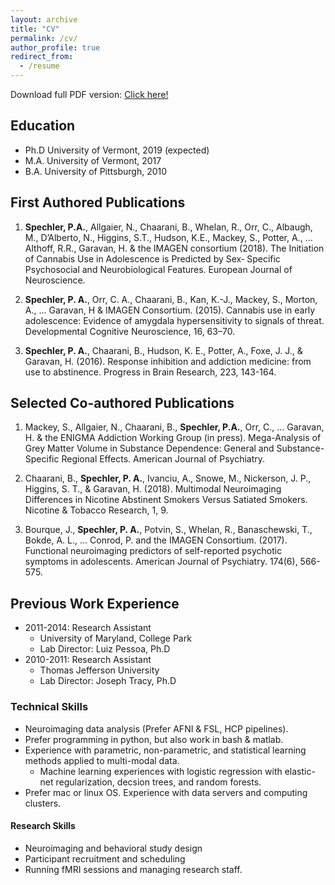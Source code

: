 ```yaml
---
layout: archive
title: "CV"
permalink: /cv/
author_profile: true
redirect_from:
  - /resume
---
```

Download full PDF version: <a href="https://philipspechler.github.io/files/Philip_Spechler_CV_October2018.pdf"> Click here!</a>

## Education
* Ph.D University of Vermont, 2019 (expected)
* M.A. University of Vermont, 2017
* B.A. University of Pittsburgh, 2010

## First Authored Publications
1. **Spechler, P.A.**, Allgaier, N., Chaarani, B., Whelan, R., Orr, C., Albaugh, M., D’Alberto, N., Higgins, S.T., Hudson, K.E., Mackey, 
S., Potter, A., ... Althoff, R.R., Garavan, H. & the IMAGEN consortium (2018). The Initiation of Cannabis Use in Adolescence is Predicted 
by Sex‐ Specific Psychosocial and Neurobiological Features. European Journal of Neuroscience.

2. **Spechler, P. A.**, Orr, C. A., Chaarani, B., Kan, K.-J., Mackey, S., Morton, A., ... Garavan, H & IMAGEN Consortium. (2015). Cannabis 
use in early adolescence: Evidence of amygdala hypersensitivity to signals of threat. Developmental Cognitive Neuroscience, 16, 63–70.

3. **Spechler, P. A.**, Chaarani, B., Hudson, K. E., Potter, A., Foxe, J. J., & Garavan, H. (2016). Response inhibition and addiction 
medicine: from use to abstinence. Progress in Brain Research, 223, 143-164.

## Selected Co-authored Publications
1. Mackey, S., Allgaier, N., Chaarani, B., **Spechler, P.A.**, Orr, C., ... Garavan, H. & the ENIGMA Addiction Working Group (in press). 
Mega-Analysis of Grey Matter Volume in Substance Dependence: General and Substance-Specific Regional Effects. American Journal of 
Psychiatry.

2. Chaarani, B., **Spechler, P. A.**, Ivanciu, A., Snowe, M., Nickerson, J. P., Higgins, S. T., & Garavan, H. (2018). Multimodal 
Neuroimaging Differences in Nicotine Abstinent Smokers Versus Satiated Smokers. Nicotine & Tobacco Research, 1, 9.

3. Bourque, J., **Spechler, P. A.**, Potvin, S., Whelan, R., Banaschewski, T., Bokde, A. L., ... Conrod, P. and the IMAGEN Consortium. 
(2017). Functional neuroimaging predictors of self-reported psychotic symptoms in adolescents. American Journal of Psychiatry. 174(6), 
566-575.

## Previous Work Experience
* 2011-2014: Research Assistant
  * University of Maryland, College Park
  * Lab Director: Luiz Pessoa, Ph.D
* 2010-2011: Research Assistant
  * Thomas Jefferson University
  * Lab Director: Joseph Tracy, Ph.D  
  
### Technical Skills
* Neuroimaging data analysis (Prefer AFNI & FSL, HCP pipelines).
* Prefer programming in python, but also work in bash & matlab.
* Experience with parametric, non-parametric, and statistical learning methods applied to multi-modal data.
  * Machine learning experiences with logistic regression with elastic-net regularization, decsion trees, and random forests.
* Prefer mac or linux OS. Experience with data servers and computing clusters. 

#### Research Skills
* Neuroimaging and behavioral study design 
* Participant recruitment and scheduling
* Running fMRI sessions and managing research staff.
